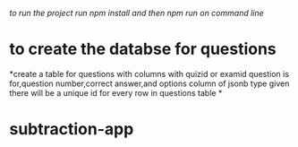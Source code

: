 *to run the project run npm install and then npm run on command line*

# to create the databse for questions
*create a table for questions with columns with quizid or examid question is for,question number,correct answer,and options column of jsonb type given there will be a unique id for every row in questions table *
# subtraction-app
